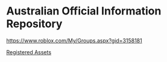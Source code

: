 # Australian Official Information Repository
https://www.roblox.com/My/Groups.aspx?gid=3158181

[Registered Assets](https://github.com/EXYZED/AustralianPublicRepository/blob/Assets/RegisteredForms.md)


<img src="https://github.com/favicon.ico" width="10">
